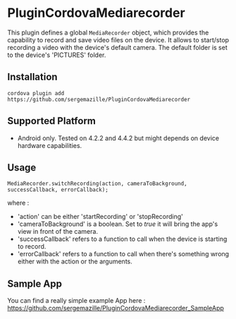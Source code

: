 <!---
# license: Licensed to the Apache Software Foundation (ASF) under one
#         or more contributor license agreements.  See the NOTICE file
#         distributed with this work for additional information
#         regarding copyright ownership.  The ASF licenses this file
#         to you under the Apache License, Version 2.0 (the
#         "License"); you may not use this file except in compliance
#         with the License.  You may obtain a copy of the License at
#
#           http://www.apache.org/licenses/LICENSE-2.0
#
#         Unless required by applicable law or agreed to in writing,
#         software distributed under the License is distributed on an
#         "AS IS" BASIS, WITHOUT WARRANTIES OR CONDITIONS OF ANY
#         KIND, either express or implied.  See the License for the
#         specific language governing permissions and limitations
#         under the License.
-->

# PluginCordovaMediarecorder

This plugin defines a global `MediaRecorder` object, which provides the capability to record and save video files on the device.
It allows to start/stop recording a video with the device's default camera.
The default folder is set to the device's 'PICTURES' folder.

## Installation

    cordova plugin add https://github.com/sergemazille/PluginCordovaMediarecorder
    
## Supported Platform

- Android only.
Tested on 4.2.2 and 4.4.2 but might depends on device hardware capabilities.

## Usage

    MediaRecorder.switchRecording(action, cameraToBackground, successCallback, errorCallback);
    
where :
* 'action' can be either 'startRecording' or 'stopRecording'
* 'cameraToBackground' is a boolean. Set to *true* it will bring the app's view in front of the camera.
* 'successCallback' refers to a function to call when the device is starting to record.
* 'errorCallback' refers to a function to call when there's something wrong either with the action or the arguments.

## Sample App

You can find a really simple example App here :
https://github.com/sergemazille/PluginCordovaMediarecorder_SampleApp
